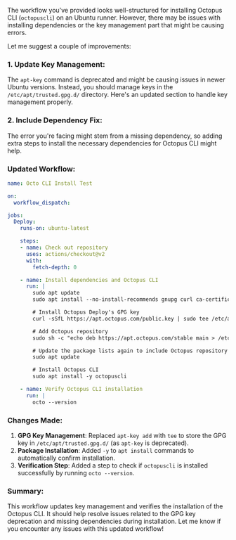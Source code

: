 The workflow you've provided looks well-structured for installing Octopus CLI (`octopuscli`) on an Ubuntu runner. However, there may be issues with installing dependencies or the key management part that might be causing errors.

Let me suggest a couple of improvements:

### **1. Update Key Management:**
The `apt-key` command is deprecated and might be causing issues in newer Ubuntu versions. Instead, you should manage keys in the `/etc/apt/trusted.gpg.d/` directory. Here's an updated section to handle key management properly.

### **2. Include Dependency Fix:**
The error you're facing might stem from a missing dependency, so adding extra steps to install the necessary dependencies for Octopus CLI might help.

### Updated Workflow:

```yaml
name: Octo CLI Install Test

on:
  workflow_dispatch:

jobs:
  Deploy:
    runs-on: ubuntu-latest

    steps:
    - name: Check out repository
      uses: actions/checkout@v2
      with:
        fetch-depth: 0

    - name: Install dependencies and Octopus CLI
      run: |
        sudo apt update
        sudo apt install --no-install-recommends gnupg curl ca-certificates apt-transport-https -y

        # Install Octopus Deploy's GPG key
        curl -sSfL https://apt.octopus.com/public.key | sudo tee /etc/apt/trusted.gpg.d/octopus.asc

        # Add Octopus repository
        sudo sh -c "echo deb https://apt.octopus.com/stable main > /etc/apt/sources.list.d/octopus.com.list"

        # Update the package lists again to include Octopus repository
        sudo apt update

        # Install Octopus CLI
        sudo apt install -y octopuscli

    - name: Verify Octopus CLI installation
      run: |
        octo --version
```

### **Changes Made:**
1. **GPG Key Management**: Replaced `apt-key add` with `tee` to store the GPG key in `/etc/apt/trusted.gpg.d/` (as `apt-key` is deprecated).
2. **Package Installation**: Added `-y` to `apt install` commands to automatically confirm installation.
3. **Verification Step**: Added a step to check if `octopuscli` is installed successfully by running `octo --version`.

### **Summary:**
This workflow updates key management and verifies the installation of the Octopus CLI. It should help resolve issues related to the GPG key deprecation and missing dependencies during installation. Let me know if you encounter any issues with this updated workflow!
